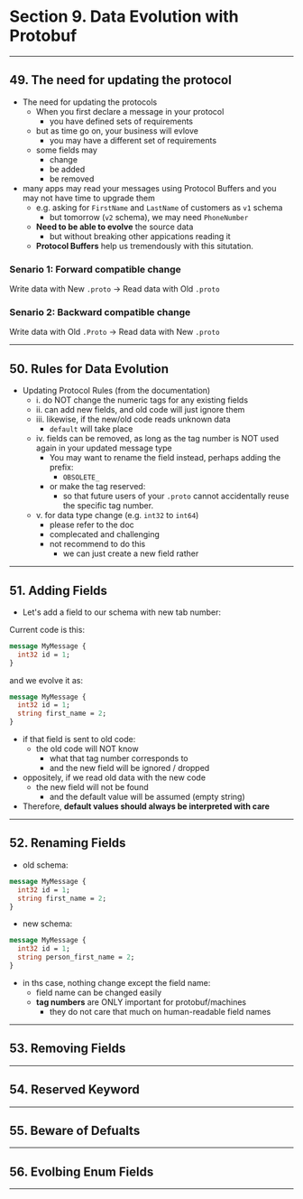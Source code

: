 # Section 9. Data Evolution with Protobuf

---

## 49. The need for updating the protocol

* The need for updating the protocols
  * When you first declare a message in your protocol
    * you have defined sets of requirements
  * but as time go on, your business will evlove
    * you may have a different set of requirements
  * some fields may
    * change
    * be added
    * be removed
* many apps may read your messages using Protocol Buffers and you may not have time to upgrade them
  * e.g. asking for `FirstName` and `LastName` of customers as `v1` schema
    * but tomorrow (`v2` schema), we may need `PhoneNumber`
  * **Need to be able to evolve** the source data
    * but without breaking other appications reading it
  * **Protocol Buffers** help us tremendously with this situtation.

### Senario 1: Forward compatible change

Write data with New `.proto` -> Read data with Old `.proto`

### Senario 2: Backward compatible change

Write data with Old `.Proto` -> Read data with New `.proto`

---

## 50. Rules for Data Evolution

* Updating Protocol Rules (from the documentation)
  * i. do NOT change the numeric tags for any existing fields
  * ii. can add new fields, and old code will just ignore them
  * iii. likewise, if the new/old code reads unknown data
    * `default` will take place
  * iv. fields can be removed, as long as the tag number is NOT used again in your updated message type
    * You may want to rename the field instead, perhaps adding the prefix:
      * `OBSOLETE_`
    * or make the tag reserved:
      * so that future users of your `.proto` cannot accidentally reuse the specific tag number.
  * v. for data type change (e.g. `int32` to `int64`)
    * please refer to the doc
    * complecated and challenging
    * not recommend to do this
      * we can just create a new field rather

---

## 51. Adding Fields

* Let's add a field to our schema with new tab number:

Current code is this:

```proto
message MyMessage {
  int32 id = 1;
}
```

and we evolve it as:

```proto
message MyMessage {
  int32 id = 1;
  string first_name = 2;
}
```

* if that field is sent to old code:
  * the old code will NOT know
    * what that tag number corresponds to
    * and the new field will be ignored / dropped
* oppositely, if we read old data with the new code
  * the new field will not be found
    * and the default value will be assumed (empty string)
* Therefore, **default values should always be interpreted with care**

---

## 52. Renaming Fields

* old schema:

```proto
message MyMessage {
  int32 id = 1;
  string first_name = 2;
}
```

* new schema:

```proto
message MyMessage {
  int32 id = 1;
  string person_first_name = 2;
}
```

* in ths case, nothing change except the field name:
  * field name can be changed easily
  * **tag numbers** are ONLY important for protobuf/machines
    * they do not care that much on human-readable field names

---

## 53. Removing Fields

---

## 54. Reserved Keyword

---

## 55. Beware of Defualts

---

## 56. Evolbing Enum Fields

---
